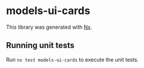 # models-ui-cards

This library was generated with [Nx](https://nx.dev).

## Running unit tests

Run `nx test models-ui-cards` to execute the unit tests.
